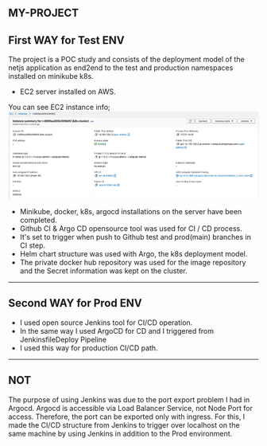 MY-PROJECT
---------------------
First WAY for Test ENV
---------------------
The project is a POC study and consists of the deployment model of the netjs application as end2end to the test and production namespaces installed on minikube k8s.
- EC2 server installed on AWS.

You can see EC2 instance info;
![CIDR Range Tablo](img/ec2.png)

- Minikube, docker, k8s, argocd installations on the server have been completed.
- Github CI & Argo CD opensource tool was used for CI / CD process.
- It's set to trigger when push to Github test and prod(main) branches in CI step.
- Helm chart structure was used with Argo, the k8s deployment model.
- The private docker hub repository was used for the image repository and the Secret information was kept on the cluster.
---------------------
Second WAY for Prod ENV
---------------------
- I used open source Jenkins tool for CI/CD operation.
- In the same way I used ArgoCD for CD and I triggered from JenkinsfileDeploy Pipeline
- I used this way for production CI/CD path.

---------------------
NOT
---------------------
The purpose of using Jenkins was due to the port export problem I had in Argocd. Argocd is accessible via Load Balancer Service, not Node Port for access. Therefore, the port can be exported only with ingress. For this, I made the CI/CD structure from Jenkins to trigger over localhost on the same machine by using Jenkins in addition to the Prod environment.
